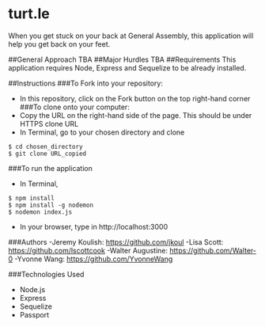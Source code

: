 # turt.le
When you get stuck on your back at General Assembly, this application will help you get back on your feet.

##General Approach
TBA
##Major Hurdles
TBA
##Requirements
This application requires Node, Express and Sequelize to be already installed.

##Instructions
###To Fork into your repository:
* In this repository, click on the Fork button on the top right-hand corner
###To clone onto your computer:
* Copy the URL on the right-hand side of the page. This should be under HTTPS clone URL
* In Terminal, go to your chosen directory and clone
```console
$ cd chosen_directory
$ git clone URL_copied
```
###To run the application
* In Terminal,
```console
$ npm install
$ npm install -g nodemon
$ nodemon index.js
```
* In your browser, type in http://localhost:3000

###Authors
-Jeremy Koulish: https://github.com/jkoul
-Lisa Scott: https://github.com/lscottcook
-Walter Augustine: https://github.com/Walter-0
-Yvonne Wang: https://github.com/YvonneWang

###Technologies Used
* Node.js
* Express
* Sequelize
* Passport
